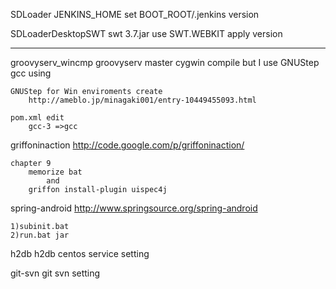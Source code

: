 
SDLoader
	JENKINS_HOME set BOOT_ROOT/.jenkins version

SDLoaderDesktopSWT
	swt 3.7.jar use SWT.WEBKIT apply version

--------------------------------------
groovyserv_wincmp
	groovyserv master cygwin compile
	but I use GNUStep gcc using

	GNUStep for Win enviroments create
		http://ameblo.jp/minagaki001/entry-10449455093.html

	pom.xml edit
		gcc-3 =>gcc


griffoninaction
	http://code.google.com/p/griffoninaction/


	chapter 9
		memorize bat
			and 
		griffon install-plugin uispec4j


spring-android
	http://www.springsource.org/spring-android

	1)subinit.bat
	2)run.bat jar


h2db
	h2db centos service setting


git-svn
	git svn setting
